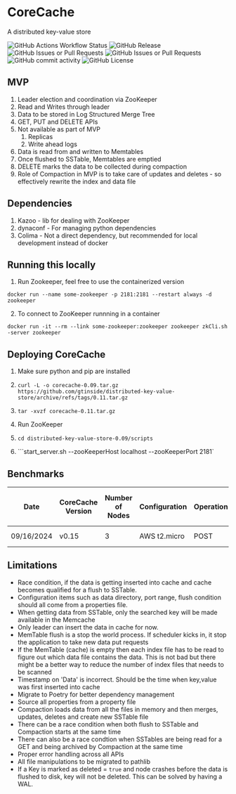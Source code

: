 # CoreCache
A distributed key-value store

![GitHub Actions Workflow Status](https://img.shields.io/github/actions/workflow/status/gtinside/distributed-key-value-store/validate.yaml?style=plastic&label=Unit%20Tests) ![GitHub Release](https://img.shields.io/github/v/release/gtinside/distributed-key-value-store?style=plastic&color=red) ![GitHub Issues or Pull Requests](https://img.shields.io/github/issues/gtinside/distributed-key-value-store?style=plastic) ![GitHub Issues or Pull Requests](https://img.shields.io/github/issues-pr-closed/gtinside/distributed-key-value-store?style=plastic&color=blue) ![GitHub commit activity](https://img.shields.io/github/commit-activity/w/gtinside/distributed-key-value-store?style=plastic&color=orange) ![GitHub License](https://img.shields.io/github/license/gtinside/distributed-key-value-store?style=plastic)


## MVP
1. Leader election and coordination via ZooKeeper
2. Read and Writes through leader 
4. Data to be stored in Log Structured Merge Tree
5. GET, PUT and DELETE APIs
6. Not available as part of MVP
    1. Replicas
    2. Write ahead logs
7. Data is read from and written to Memtables
8. Once flushed to SSTable, Memtables are emptied
9. DELETE marks the data to be collected during compaction
10. Role of Compaction in MVP is to take care of updates and deletes - so effectively rewrite the index and data file


## Dependencies
1. Kazoo - lib for dealing with ZooKeeper
2. dynaconf - For managing python dependencies
3. Colima - Not a direct dependency, but recommended for local development instead of docker


## Running this locally
1. Run Zookeeper, feel free to use the containerized version
```
docker run --name some-zookeeper -p 2181:2181 --restart always -d zookeeper
```
2. To connect to ZooKeeper runnning in a container
```
docker run -it --rm --link some-zookeeper:zookeeper zookeeper zkCli.sh -server zookeeper
```

## Deploying CoreCache
1. Make sure python and pip are installed
2. ```curl -L -o corecache-0.09.tar.gz https://github.com/gtinside/distributed-key-value-store/archive/refs/tags/0.11.tar.gz```

3. ```tar -xvzf corecache-0.11.tar.gz```
4. Run ZooKeeper
5. ```cd distributed-key-value-store-0.09/scripts```
6. ```start_server.sh --zooKeeperHost localhost --zooKeeperPort 2181`

## Benchmarks
| Date       | CoreCache Version | Number of Nodes | Configuration | Operation | Total Number of Requests | Max Throughput | Average Latency | p95 Latency | Detailed Report |
|------------|-------------------|-----------------|---------------|-----------|--------------------------|----------------|-----------------|-------------|-----------------|
| 09/16/2024 | v0.15             | 3               | AWS t2.micro   | POST      | 10K                      | 31.2 requests/sec | 3.53 ms         | 12.2 ms     | [More Details](./load-tests/v0.15/Load%20Testing%20(09:16)%20-%2016%20Sep,%2000:44%20-%20Dashboards%20-%20Grafana.pdf) |

## Limitations
- Race condition, if the data is getting inserted into cache and cache becomes qualified for a flush to SSTable. 
- Configuration items such as data directory, port range, flush condition should all come from a properties file.
- When getting data from SSTable, only the searched key will be made available in the Memcache
- Only leader can insert the data in cache for now.
- MemTable flush is a stop the world process. If scheduler kicks in, it stop the application to take new data put requests
- If the MemTable (cache) is empty then each index file has to be read to figure out which data file contains the data. This is not bad but there might be a better way to reduce the number of index files that needs to be scanned
- Timestamp on 'Data' is incorrect. Should be the time when key,value was first inserted into cache
- Migrate to Poetry for better dependency management
- Source all properties from a property file
- Compaction loads data from all the files in memory and then merges, updates, deletes and create new SSTable file
- There can be a race condition when both flush to SSTable and Compaction starts at the same time
- There can also be a race condtion when SSTables are being read for a GET and being archived by Compaction at the same time 
- Proper error handling across all APIs
- All file manipulations to be migrated to pathlib
- If a Key is marked as deleted = `true` and node crashes before the data is flushed to disk, key will not be deleted. This can be solved by having a WAL. 